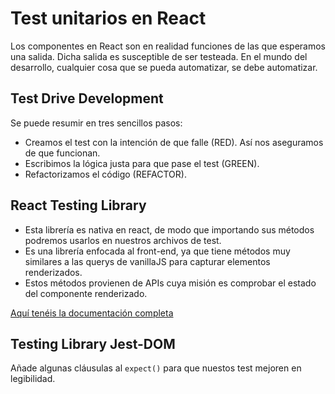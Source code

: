 # Test unitarios en React
Los componentes en React son en realidad funciones de las que esperamos una salida. Dicha salida es susceptible de ser testeada.
En el mundo del desarrollo, cualquier cosa que se pueda automatizar, se debe automatizar.

## Test Drive Development
Se puede resumir en tres sencillos pasos:
- Creamos el test con la intención de que falle (RED). Así nos aseguramos de que funcionan.
- Escribimos la lógica justa para que pase el test (GREEN).
- Refactorizamos el código (REFACTOR). 

## React Testing Library
- Esta librería es nativa en react, de modo que importando sus métodos podremos usarlos en nuestros archivos de test.
- Es una librería enfocada al front-end, ya que tiene métodos muy similares a las querys de vanillaJS para capturar elementos renderizados.
- Estos métodos provienen de APIs cuya misión es comprobar el estado del componente renderizado. 

[Aquí tenéis la documentación completa](https://testing-library.com/docs/react-testing-library/intro/)

## Testing Library Jest-DOM
Añade algunas cláusulas al `expect()` para que nuestos test mejoren en legibilidad.